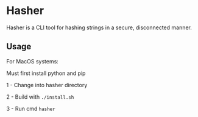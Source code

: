 # Hasher
Hasher is a CLI tool for hashing strings in a secure, disconnected manner. 
## Usage
For MacOS systems:

Must first install python and pip

1 - Change into hasher directory

2 - Build with ``` ./install.sh ``` 

3 - Run cmd ``` hasher ```
